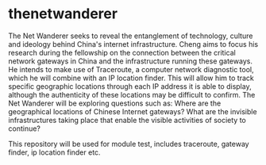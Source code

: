 # thenetwanderer
The Net Wanderer seeks to reveal the entanglement of technology, culture and ideology behind China's internet infrastructure. Cheng aims to focus his research during the fellowship on the connection between the critical network gateways in China and the infrastructure running these gateways. He intends to make use of Traceroute, a computer network diagnostic tool, which he will combine with an IP location finder. This will allow him to track specific geographic locations through each IP address it is able to display, although the authenticity of these locations may be difficult to confirm. The Net Wanderer will be exploring questions such as: Where are the geographical locations of Chinese Internet gateways? What are the invisible infrastructures taking place that enable the visible activities of society to continue?

This repository will be used for module test, includes traceroute, gateway finder, ip location finder etc.
